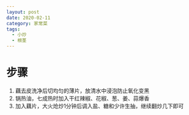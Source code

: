 ```yaml
---
layout: post
date: 2020-02-11
category: 家常菜
tags:
  - 小炒
  - 根茎
---
```


# 步骤

1. 藕去皮洗净后切均匀的薄片，放清水中浸泡防止氧化变黑
2. 锅热油，七成热时加入干红辣椒、花椒、葱、姜、蒜爆香
3. 加入藕片，大火炝炒1分钟后调入盐、糖和少许生抽，继续翻炒几下即可